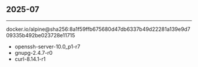 ## 2025-07
----------------
docker.io/alpine@sha256:8a1f59ffb675680d47db6337b49d22281a139e9d709335b492be023728e11715
- openssh-server-10.0_p1-r7
- gnupg-2.4.7-r0
- curl-8.14.1-r1
